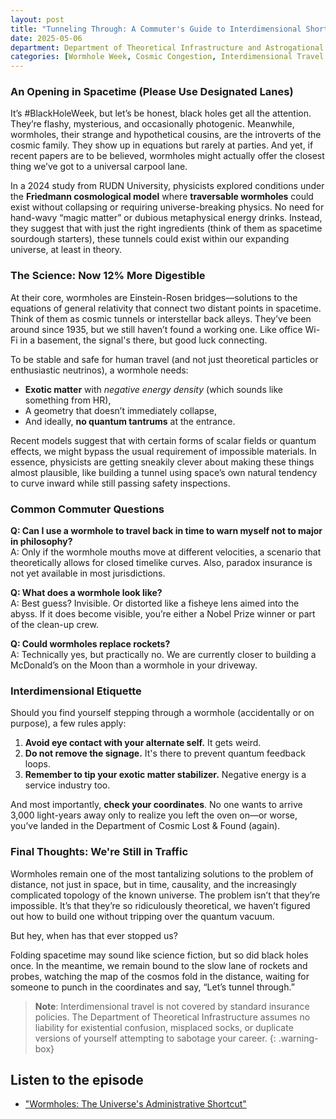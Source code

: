 ```yaml
---
layout: post
title: "Tunneling Through: A Commuter's Guide to Interdimensional Shortcuts"
date: 2025-05-06
department: Department of Theoretical Infrastructure and Astrogational Inefficiency
categories: [Wormhole Week, Cosmic Congestion, Interdimensional Travel Tips]
---
```


### An Opening in Spacetime (Please Use Designated Lanes)

It’s #BlackHoleWeek, but let’s be honest, black holes get all the attention. They’re flashy, mysterious, and occasionally photogenic. Meanwhile, wormholes, their strange and hypothetical cousins, are the introverts of the cosmic family. They show up in equations but rarely at parties. And yet, if recent papers are to be believed, wormholes might actually offer the closest thing we’ve got to a universal carpool lane.

In a 2024 study from RUDN University, physicists explored conditions under the **Friedmann cosmological model** where **traversable wormholes** could exist without collapsing or requiring universe-breaking physics. No need for hand-wavy “magic matter” or dubious metaphysical energy drinks. Instead, they suggest that with just the right ingredients (think of them as spacetime sourdough starters), these tunnels could exist within our expanding universe, at least in theory.

### The Science: Now 12% More Digestible

At their core, wormholes are Einstein-Rosen bridges—solutions to the equations of general relativity that connect two distant points in spacetime. Think of them as cosmic tunnels or interstellar back alleys. They’ve been around since 1935, but we still haven’t found a working one. Like office Wi-Fi in a basement, the signal's there, but good luck connecting.

To be stable and safe for human travel (and not just theoretical particles or enthusiastic neutrinos), a wormhole needs:
- **Exotic matter** with *negative energy density* (which sounds like something from HR),
- A geometry that doesn’t immediately collapse,
- And ideally, **no quantum tantrums** at the entrance.

Recent models suggest that with certain forms of scalar fields or quantum effects, we might bypass the usual requirement of impossible materials. In essence, physicists are getting sneakily clever about making these things almost plausible, like building a tunnel using space’s own natural tendency to curve inward while still passing safety inspections.

### Common Commuter Questions

**Q: Can I use a wormhole to travel back in time to warn myself not to major in philosophy?**  
A: Only if the wormhole mouths move at different velocities, a scenario that theoretically allows for closed timelike curves. Also, paradox insurance is not yet available in most jurisdictions.

**Q: What does a wormhole look like?**  
A: Best guess? Invisible. Or distorted like a fisheye lens aimed into the abyss. If it does become visible, you’re either a Nobel Prize winner or part of the clean-up crew.

**Q: Could wormholes replace rockets?**  
A: Technically yes, but practically no. We are currently closer to building a McDonald’s on the Moon than a wormhole in your driveway.

### Interdimensional Etiquette

Should you find yourself stepping through a wormhole (accidentally or on purpose), a few rules apply:

1. **Avoid eye contact with your alternate self.** It gets weird.
2. **Do not remove the signage.** It's there to prevent quantum feedback loops.
3. **Remember to tip your exotic matter stabilizer.** Negative energy is a service industry too.

And most importantly, **check your coordinates**. No one wants to arrive 3,000 light-years away only to realize you left the oven on—or worse, you’ve landed in the Department of Cosmic Lost & Found (again).

### Final Thoughts: We're Still in Traffic

Wormholes remain one of the most tantalizing solutions to the problem of distance, not just in space, but in time, causality, and the increasingly complicated topology of the known universe. The problem isn’t that they’re impossible. It’s that they’re so ridiculously theoretical, we haven’t figured out how to build one without tripping over the quantum vacuum.

But hey, when has that ever stopped us?

Folding spacetime may sound like science fiction, but so did black holes once. In the meantime, we remain bound to the slow lane of rockets and probes, watching the map of the cosmos fold in the distance, waiting for someone to punch in the coordinates and say, “Let’s tunnel through.”

> **Note**: Interdimensional travel is not covered by standard insurance policies. The Department of Theoretical Infrastructure assumes no liability for existential confusion, misplaced socks, or duplicate versions of yourself attempting to sabotage your career.
{: .warning-box}

## Listen to the episode
* ["Wormholes: The Universe's Administrative Shortcut"](https://multiverseemployeehandbook.com/episodes/science-wormholes/)